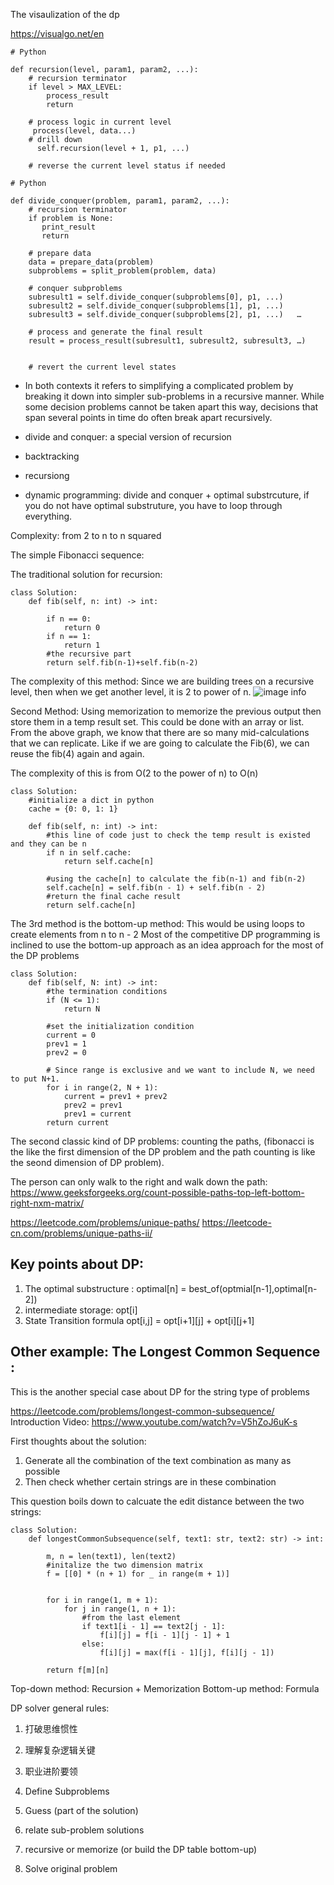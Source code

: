 The visaulization of the dp 

https://visualgo.net/en

```
# Python

def recursion(level, param1, param2, ...):     
    # recursion terminator     
    if level > MAX_LEVEL: 	   
        process_result 	   
        return     
    
    # process logic in current level     
     process(level, data...)     
    # drill down     
      self.recursion(level + 1, p1, ...)     
         
    # reverse the current level status if needed

```

```
# Python

def divide_conquer(problem, param1, param2, ...):   
    # recursion terminator   
    if problem is None: 	
       print_result 	
       return   
    
    # prepare data   
    data = prepare_data(problem)   
    subproblems = split_problem(problem, data)   
    
    # conquer subproblems   
    subresult1 = self.divide_conquer(subproblems[0], p1, ...)   
    subresult2 = self.divide_conquer(subproblems[1], p1, ...)   
    subresult3 = self.divide_conquer(subproblems[2], p1, ...)   …  
    
    # process and generate the final result   
    result = process_result(subresult1, subresult2, subresult3, …)	  
    
    
    # revert the current level states

```
* In both contexts it refers to simplifying a complicated problem by breaking it down into simpler sub-problems in a recursive manner. 
While some decision problems cannot be taken apart this way, decisions that span several points in time do often break apart recursively. 


* divide and conquer: a special version of recursion 
* backtracking 
* recursiong 
* dynamic programming: divide and conquer + optimal substrcuture, if you do not have optimal substruture, you have to loop through everything. 

Complexity: 
from 2 to n to n squared 

The simple Fibonacci sequence: 

The traditional solution for recursion: 
```
class Solution:
    def fib(self, n: int) -> int:
        
        if n == 0: 
            return 0
        if n == 1:
            return 1
        #the recursive part 
        return self.fib(n-1)+self.fib(n-2)

```

The complexity of this method: 
Since we are building trees on a recursive level, then when we get another level, it is 2 to power of n. 
![image info](https://leetcode.com/problems/fibonacci-number/Figures/509/fibonacciRecursion5.png)

Second Method: Using memorization to memorize the previous output then store them in a temp result set. This could be done with an array or list. 
From the above graph, we know that there are so many mid-calculations that we can replicate. Like if we are going to calculate the Fib(6), we can reuse the fib(4) again and again. 

The complexity of this is from O(2 to the power of n) to O(n) 

```
class Solution:
    #initialize a dict in python 
    cache = {0: 0, 1: 1}

    def fib(self, n: int) -> int:
        #this line of code just to check the temp result is existed and they can be n 
        if n in self.cache:
            return self.cache[n]
        
        #using the cache[n] to calculate the fib(n-1) and fib(n-2) 
        self.cache[n] = self.fib(n - 1) + self.fib(n - 2)
        #return the final cache result 
        return self.cache[n]

```
The 3rd method is the bottom-up method: 
This would be using loops to create elements from n to n - 2 
Most of the competitive DP programming is inclined to use the bottom-up approach as an idea approach for the most of the DP problems 

```
class Solution:
    def fib(self, N: int) -> int:
        #the termination conditions 
        if (N <= 1):
            return N
        
        #set the initialization condition 
        current = 0
        prev1 = 1
        prev2 = 0

        # Since range is exclusive and we want to include N, we need to put N+1.
        for i in range(2, N + 1):
            current = prev1 + prev2
            prev2 = prev1
            prev1 = current
        return current
```

The second classic kind of DP problems: counting the paths, (fibonacci is the like the first dimension of the DP problem and the path counting is like the seond dimension of DP problem). 

The person can only walk to the right and walk down the path: https://www.geeksforgeeks.org/count-possible-paths-top-left-bottom-right-nxm-matrix/

https://leetcode.com/problems/unique-paths/
https://leetcode-cn.com/problems/unique-paths-ii/

## Key points about DP: 
1. The optimal substructure : optimal[n] = best_of(optmial[n-1],optimal[n-2])
2. intermediate storage: opt[i]
3. State Transition formula 
opt[i,j] = opt[i+1][j] + opt[i][j+1]


## Other example: The Longest Common Sequence : 
This is the another special case about DP for the string type of problems 

https://leetcode.com/problems/longest-common-subsequence/
Introduction Video: https://www.youtube.com/watch?v=V5hZoJ6uK-s

First thoughts about the solution: 
1. Generate all the combination of the text combination as many as possible 
2. Then check whether certain strings are in these combination 

This question boils down to calcuate the edit distance between the two strings: 

```
class Solution:
    def longestCommonSubsequence(self, text1: str, text2: str) -> int:
    
        m, n = len(text1), len(text2)
        #initalize the two dimension matrix 
        f = [[0] * (n + 1) for _ in range(m + 1)]
        
        
        for i in range(1, m + 1):
            for j in range(1, n + 1):
                #from the last element 
                if text1[i - 1] == text2[j - 1]:
                    f[i][j] = f[i - 1][j - 1] + 1
                else:
                    f[i][j] = max(f[i - 1][j], f[i][j - 1])
        
        return f[m][n]
```

Top-down method: Recursion + Memorization 
Bottom-up method: Formula 

DP solver general rules: 
1. 打破思维惯性
2. 理解复杂逻辑关键
3. 职业进阶要领  

1. Define Subproblems 
2. Guess (part of the solution) 
3. relate sub-problem solutions 
4. recursive or memorize (or build the DP table bottom-up) 
5. Solve original problem 

































